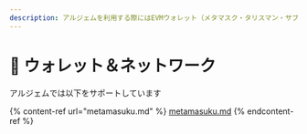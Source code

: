 ```yaml
---
description: アルジェムを利用する際にはEVMウォレット（メタマスク・タリスマン・サブウォレット）とアスターEVMネットワークの設定が必要となります。
---
```


# 💼 ウォレット＆ネットワーク

アルジェムでは以下をサポートしています

{% content-ref url="metamasuku.md" %}
[metamasuku.md](metamasuku.md)
{% endcontent-ref %}
